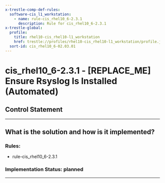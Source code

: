 ```yaml
---
x-trestle-comp-def-rules:
  software-cis_l1_workstation:
    - name: rule-cis_rhel10_6-2.3.1
      description: Rule for cis_rhel10_6-2.3.1
x-trestle-global:
  profile:
    title: rhel10-cis_rhel10-l1_workstation
    href: trestle://profiles/rhel10-cis_rhel10-l1_workstation/profile.json
  sort-id: cis_rhel10_6-02.03.01
---
```


# cis_rhel10_6-2.3.1 - \[REPLACE_ME\] Ensure Rsyslog Is Installed (Automated)

## Control Statement

______________________________________________________________________

## What is the solution and how is it implemented?

<!-- For implementation status enter one of: implemented, partial, planned, alternative, not-applicable -->

<!-- Note that the list of rules under ### Rules: is read-only and changes will not be captured after assembly to JSON -->

<!-- Add control implementation description here for control: cis_rhel10_6-2.3.1 -->

### Rules:

  - rule-cis_rhel10_6-2.3.1

### Implementation Status: planned

______________________________________________________________________
